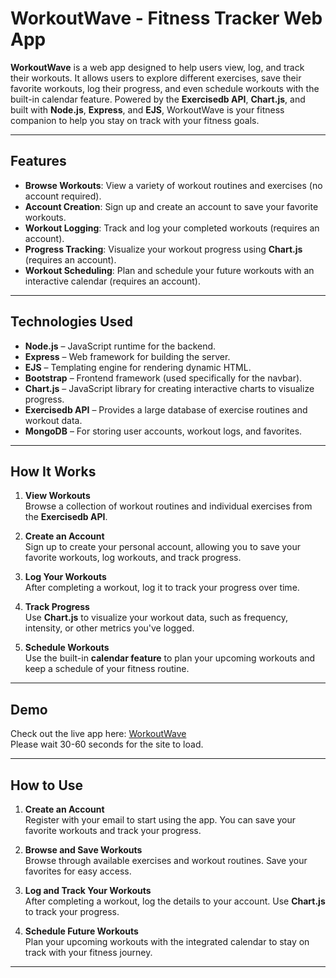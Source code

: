 # WorkoutWave - Fitness Tracker Web App

**WorkoutWave** is a web app designed to help users view, log, and track their workouts. It allows users to explore different exercises, save their favorite workouts, log their progress, and even schedule workouts with the built-in calendar feature. Powered by the **Exercisedb API**, **Chart.js**, and built with **Node.js**, **Express**, and **EJS**, WorkoutWave is your fitness companion to help you stay on track with your fitness goals.

---

## Features

- **Browse Workouts**: View a variety of workout routines and exercises (no account required).
- **Account Creation**: Sign up and create an account to save your favorite workouts.
- **Workout Logging**: Track and log your completed workouts (requires an account).
- **Progress Tracking**: Visualize your workout progress using **Chart.js** (requires an account).
- **Workout Scheduling**: Plan and schedule your future workouts with an interactive calendar (requires an account).
  
---

## Technologies Used

- **Node.js** – JavaScript runtime for the backend.
- **Express** – Web framework for building the server.
- **EJS** – Templating engine for rendering dynamic HTML.
- **Bootstrap** – Frontend framework (used specifically for the navbar).
- **Chart.js** – JavaScript library for creating interactive charts to visualize progress.
- **Exercisedb API** – Provides a large database of exercise routines and workout data.
- **MongoDB** – For storing user accounts, workout logs, and favorites.

---

## How It Works

1. **View Workouts**  
   Browse a collection of workout routines and individual exercises from the **Exercisedb API**.

2. **Create an Account**  
   Sign up to create your personal account, allowing you to save your favorite workouts, log workouts, and track progress.

3. **Log Your Workouts**  
   After completing a workout, log it to track your progress over time.

4. **Track Progress**  
   Use **Chart.js** to visualize your workout data, such as frequency, intensity, or other metrics you've logged.

5. **Schedule Workouts**  
   Use the built-in **calendar feature** to plan your upcoming workouts and keep a schedule of your fitness routine.

---

## Demo

Check out the live app here:  [WorkoutWave](https://workout-wave.onrender.com)\
Please wait 30-60 seconds for the site to load.

---

## How to Use

1. **Create an Account**  
   Register with your email to start using the app. You can save your favorite workouts and track your progress.

2. **Browse and Save Workouts**  
   Browse through available exercises and workout routines. Save your favorites for easy access.

3. **Log and Track Your Workouts**  
   After completing a workout, log the details to your account. Use **Chart.js** to track your progress.

4. **Schedule Future Workouts**  
   Plan your upcoming workouts with the integrated calendar to stay on track with your fitness journey.

---
